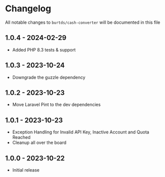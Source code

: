 # Changelog

All notable changes to `burtds/cash-converter` will be documented in this file

## 1.0.4 - 2024-02-29

- Added PHP 8.3 tests & support

## 1.0.3 - 2023-10-24

- Downgrade the guzzle dependency

## 1.0.2 - 2023-10-23

- Move Laravel Pint to the dev dependencies

## 1.0.1 - 2023-10-23

- Exception Handling for Invalid API Key, Inactive Account and Quota Reached
- Cleanup all over the board

## 1.0.0 - 2023-10-22

- Initial release
